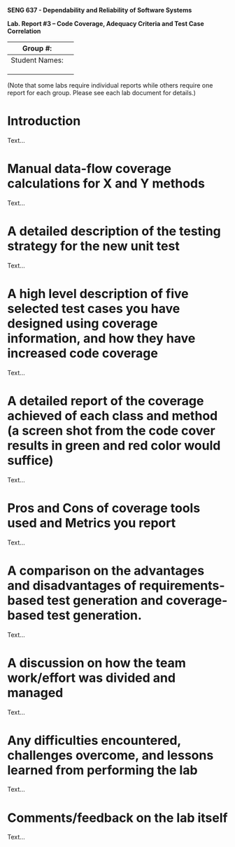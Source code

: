 **SENG 637 - Dependability and Reliability of Software Systems**

**Lab. Report \#3 – Code Coverage, Adequacy Criteria and Test Case Correlation**

| Group \#:       |   |
|-----------------|---|
| Student Names:  |   |
|                 |   |
|                 |   |
|                 |   |

(Note that some labs require individual reports while others require one report
for each group. Please see each lab document for details.)

# Introduction

Text…

# Manual data-flow coverage calculations for X and Y methods 

Text…

# A detailed description of the testing strategy for the new unit test

Text…

# A high level description of five selected test cases you have designed using coverage information, and how they have increased code coverage

Text…

# A detailed report of the coverage achieved of each class and method (a screen shot from the code cover results in green and red color would suffice)

Text…

# Pros and Cons of coverage tools used and Metrics you report

Text…

# A comparison on the advantages and disadvantages of requirements-based test generation and coverage-based test generation. 

Text…

# A discussion on how the team work/effort was divided and managed

Text…

# Any difficulties encountered, challenges overcome, and lessons learned from performing the lab

Text…

# Comments/feedback on the lab itself

Text…
